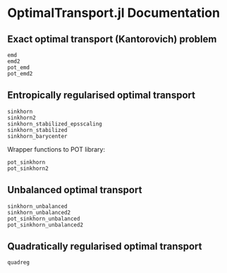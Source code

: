 # OptimalTransport.jl Documentation


## Exact optimal transport (Kantorovich) problem
```@docs
emd
emd2
pot_emd
pot_emd2
```

## Entropically regularised optimal transport

```@docs
sinkhorn
sinkhorn2
sinkhorn_stabilized_epsscaling
sinkhorn_stabilized
sinkhorn_barycenter
```

Wrapper functions to POT library:
```@docs
pot_sinkhorn
pot_sinkhorn2
```

## Unbalanced optimal transport
```@docs
sinkhorn_unbalanced
sinkhorn_unbalanced2
pot_sinkhorn_unbalanced
pot_sinkhorn_unbalanced2
```

## Quadratically regularised optimal transport
```@docs
quadreg
```
